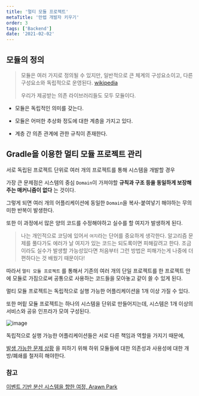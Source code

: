 ```yaml
---
title: '멀티 모듈 프로젝트'
metaTitle: '만렙 개발자 키우기'
order: 3
tags: ['Backend']
date: '2021-02-02'
---
```


## 모듈의 정의

> 모듈은 여러 가지로 정의될 수 있지만, 일반적으로 큰 체계의 구성요소이고, 다른 구성요소와 독립적으로 운영된다. [wikipedia](<https://ko.wikipedia.org/wiki/%EB%AA%A8%EB%93%88%EC%84%B1_(%ED%94%84%EB%A1%9C%EA%B7%B8%EB%9E%98%EB%B0%8D)>)
>
> 우리가 제공받는 의존 라이브러리들도 모두 모듈이다.

- 모듈은 독립적인 의미를 갖는다.

* 모듈은 어떠한 추상화 정도에 대한 계층을 가지고 있다.

- 계층 간 의존 관계에 관한 규칙이 존재한다.

## Gradle을 이용한 멀티 모듈 프로젝트 관리

서로 독립된 프로젝트 단위로 여러 개의 프로젝트를 통해 시스템을 개발할 경우

가장 큰 문제점은 시스템의 중심 `Domain`이 가져야할 **규칙과 구조 등을 동일하게 보장해주는 매커니즘이 없다** 는 것이다.

그렇게 되면 여러 개의 어플리케이션에 동일한 `Domain`을 복사-붙여넣기 해야하는 무의미한 반복이 발생한다.

또한 이 과정에서 많은 양의 코드를 수정해야하고 실수를 할 여지가 발생하게 된다.

> 나는 개인적으로 코딩에 있어서 `여지`라는 단어를 중요하게 생각한다. 알고리즘 문제를 풀다가도 에러가 날 여지가 있는 코드는 되도록이면 피해갈려고 한다. 조금이라도 실수가 발생할 가능성있다면 처음부터 그런 방법은 피해가는게 나중에 더 편하다는 것 배웠기 때문이다!

따라서 `멀티 모듈 프로젝트` 를 통해서 기존의 여러 개의 단일 프로젝트를 한 프로젝트 안에 모듈로 가짐으로써 공통으로 사용하는 코드들을 모아놓고 같이 쓸 수 있게 된다.

멀티 모듈 프로젝트는 독립적으로 실행 가능한 어플리케이션을 1개 이상 가질 수 있다.

또한 머맅 모듈 프로젝트는 하나의 시스템을 단위로 만들어지는데, 시스템은 1개 이상의 서비스와 공유 인프라가 모여 구성된다.

![image](https://woowabros.github.io/img/2019-07-01/system.png)

독립적으로 실행 가능한 어플리케이션들은 서로 다른 책임과 역할을 가지기 때문에,

[발생 가능한 문제 상황](https://nowwaters.netlify.app/) 을 피하기 위해 하위 모듈들에 대한 의존성과 사용성에 대한 개방/폐쇄를 철저히 해야한다.

### 참고

[이벤트 기반 분산 시스템을 향한 여정, Arawn Park](https://www.slideshare.net/arawnkr/ss-94475606)

